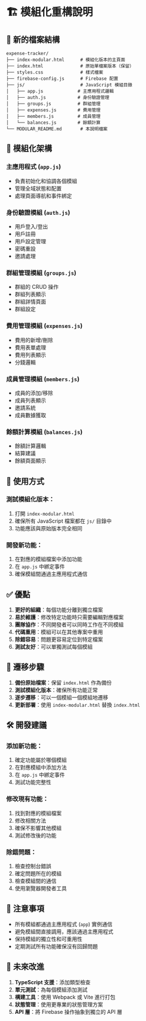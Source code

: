 # 🏗️ 模組化重構說明

## 📁 新的檔案結構

```
expense-tracker/
├── index-modular.html      # 模組化版本的主頁面
├── index.html              # 原始單檔案版本（保留）
├── styles.css              # 樣式檔案
├── firebase-config.js      # Firebase 配置
├── js/                     # JavaScript 模組目錄
│   ├── app.js             # 主應用程式邏輯
│   ├── auth.js            # 身份驗證管理
│   ├── groups.js          # 群組管理
│   ├── expenses.js        # 費用管理
│   ├── members.js         # 成員管理
│   └── balances.js        # 餘額計算
└── MODULAR_README.md       # 本說明檔案
```

## 🔧 模組化架構

### **主應用程式 (`app.js`)**
- 負責初始化和協調各個模組
- 管理全域狀態和配置
- 處理頁面導航和事件綁定

### **身份驗證模組 (`auth.js`)**
- 用戶登入/登出
- 用戶註冊
- 用戶設定管理
- 密碼重設
- 邀請處理

### **群組管理模組 (`groups.js`)**
- 群組的 CRUD 操作
- 群組列表顯示
- 群組詳情頁面
- 群組設定

### **費用管理模組 (`expenses.js`)**
- 費用的新增/刪除
- 費用表單處理
- 費用列表顯示
- 分錢邏輯

### **成員管理模組 (`members.js`)**
- 成員的添加/移除
- 成員列表顯示
- 邀請系統
- 成員數據獲取

### **餘額計算模組 (`balances.js`)**
- 餘額計算邏輯
- 結算建議
- 餘額頁面顯示

## 🚀 使用方式

### **測試模組化版本：**
1. 打開 `index-modular.html`
2. 確保所有 JavaScript 檔案都在 `js/` 目錄中
3. 功能應該與原始版本完全相同

### **開發新功能：**
1. 在對應的模組檔案中添加功能
2. 在 `app.js` 中綁定事件
3. 確保模組間通過主應用程式通信

## ✅ 優點

1. **更好的組織**：每個功能分離到獨立檔案
2. **易於維護**：修改特定功能時只需要編輯對應檔案
3. **團隊協作**：不同開發者可以同時工作在不同模組
4. **代碼重用**：模組可以在其他專案中重用
5. **除錯容易**：問題更容易定位到特定檔案
6. **測試友好**：可以單獨測試每個模組

## 🔄 遷移步驟

1. **備份原始檔案**：保留 `index.html` 作為備份
2. **測試模組化版本**：確保所有功能正常
3. **逐步遷移**：可以一個模組一個模組地遷移
4. **更新部署**：使用 `index-modular.html` 替換 `index.html`

## 🛠️ 開發建議

### **添加新功能：**
1. 確定功能屬於哪個模組
2. 在對應模組中添加方法
3. 在 `app.js` 中綁定事件
4. 測試功能完整性

### **修改現有功能：**
1. 找到對應的模組檔案
2. 修改相關方法
3. 確保不影響其他模組
4. 測試修改後的功能

### **除錯問題：**
1. 檢查控制台錯誤
2. 確定問題所在的模組
3. 檢查模組間的通信
4. 使用瀏覽器開發者工具

## 📝 注意事項

- 所有模組都通過主應用程式 (`app`) 實例通信
- 避免模組間直接調用，應該通過主應用程式
- 保持模組的獨立性和可重用性
- 定期測試所有功能確保沒有回歸問題

## 🎯 未來改進

1. **TypeScript 支援**：添加類型檢查
2. **單元測試**：為每個模組添加測試
3. **構建工具**：使用 Webpack 或 Vite 進行打包
4. **狀態管理**：使用更專業的狀態管理方案
5. **API 層**：將 Firebase 操作抽象到獨立的 API 層
